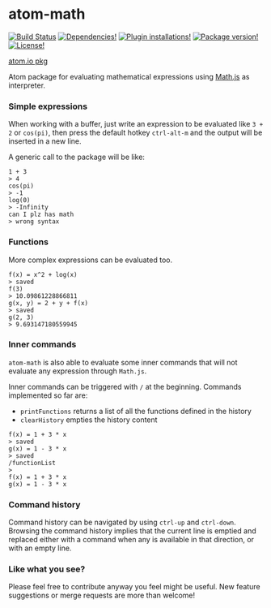 # atom-math
[![Build Status](https://img.shields.io/travis/b3by/atom-math.svg?style=flat-square)](https://travis-ci.org/b3by/atom-math)
[![Dependencies!](https://img.shields.io/david/b3by/atom-math.svg?style=flat-square)](https://david-dm.org/b3by/atom-math)
[![Plugin installations!](https://img.shields.io/apm/dm/atom-math.svg?style=flat-square)](https://atom.io/packages/atom-math)
[![Package version!](https://img.shields.io/apm/v/atom-math.svg?style=flat-square)](https://atom.io/packages/atom-math)
[![License!](https://img.shields.io/apm/l/atom-math.svg?style=flat-square)](https://github.com/b3by/atom-math/blob/master/LICENSE.md)

[atom.io pkg](https://atom.io/packages/atom-math)

Atom package for evaluating mathematical expressions using [Math.js](http://mathjs.org/) as interpreter.

### Simple expressions
When working with a buffer, just write an expression to be evaluated like `3 + 2`
or `cos(pi)`, then press the default hotkey `ctrl-alt-m` and the output will be
inserted in a new line.

A generic call to the package will be like:

```
1 + 3
> 4
cos(pi)
> -1
log(0)
> -Infinity
can I plz has math
> wrong syntax
```

### Functions
More complex expressions can be evaluated too.

```
f(x) = x^2 + log(x)
> saved
f(3)
> 10.09861228866811
g(x, y) = 2 + y + f(x)
> saved
g(2, 3)
> 9.693147180559945
```

### Inner commands
`atom-math` is also able to evaluate some inner commands that will not evaluate
any expression through `Math.js`.

Inner commands can be triggered with `/` at the beginning. Commands implemented so
far are:

- `printFunctions` returns a list of all the functions defined in the history
- `clearHistory` empties the history content

```
f(x) = 1 + 3 * x
> saved
g(x) = 1 - 3 * x
> saved
/functionList
>
f(x) = 1 + 3 * x
g(x) = 1 - 3 * x
```

### Command history
Command history can be navigated by using `ctrl-up` and `ctrl-down`. Browsing
the command history implies that the current line is emptied and replaced either
with a command when any is available in that direction, or with an empty line.

### Like what you see?
Please feel free to contribute anyway you feel might be useful. New feature suggestions
or merge requests are more than welcome!
